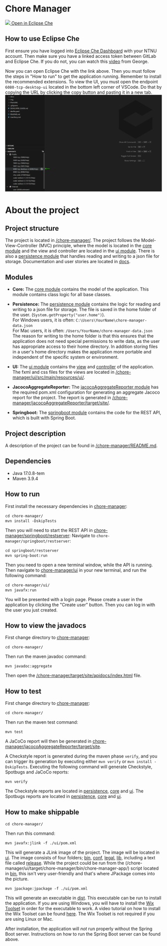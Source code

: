 # Chore Manager

[<img src="https://eclipse.dev/che/docs/_/img/icon-eclipse-che.svg" width="15" /> Open in Eclipse Che](https://che.stud.ntnu.no/#https://gitlab.stud.idi.ntnu.no/it1901/groups-2023/gr2316/gr2316?new)
## How to use Eclipse Che
First ensure you have logged into [Eclipse Che Dashboard](https://che.stud.ntnu.no/dashboard/#/workspaces) with your NTNU account.
Then make sure you have a linked access token between GitLab and Eclipse Che. If you do not, you can watch this [video](https://ntnu.cloud.panopto.eu/Panopto/Pages/Viewer.aspx?pid=1bcdc898-00f3-4a03-9e44-b08f00fd818d) from George. 

Now you can open Eclipse Che with the link above. Then you must follow the steps in "How to run" to get the application running. Remember to install the recommended extensions. To view the UI, you must open the endpoint `6080-tcp-desktop-ui` located in the bottom left corner of VSCode. Do that by copying the URL by clicking the copy button and pasting it in a new tab.
![eclipse-che-endpoint image](/img/eclipse-che-endpoint.png)

# About the project
## Project structure
The project is located in [/chore-manager/](/chore-manager/). The project follows the Model-View-Controller (MVC) principle, where the model is located in the [core module](/chore-manager/core/) and the view and controller are located in the [ui module](/chore-manager/ui/). There is also a [persistence module](/chore-manager/persistence) that handles reading and writing to a json file for storage. Documentation and user stories are located in [docs](/docs/).

## Modules
- **Core:** The [core module](/chore-manager/core/) contains the model of the application. This module contains class logic for all base classes.

- **Persistence:** The [persistence module](/chore-manager/persistence/) contains the logic for reading and writing to a json file for storage. The file is saved in the home folder of the user. (`System.getProperty("user.home")`). \
For Windows users, it is often: `C:\Users\YourName\chore-manager-data.json`\
For Mac users, it is often:
`/Users/YourName/chore-manager-data.json` \
The reason for writing to the home folder is that this ensures that the application does not need special permissions to write data, as the user has appropriate access to their home directory. In addition storing files in a user's home directory makes the application more portable and independent of the specific system or environment.

- **UI:** The [ui module](/chore-manager/ui/) contains the [view](/chore-manager/ui/src/main/java/ui/viewClasses/) and [controller](/chore-manager/ui/src/main/java/ui/AppController.java) of the application. The fxml and css files for the views are located in [/chore-manager/ui/src/main/resources/ui/](/chore-manager/ui/src/main/resources/ui/).

- **JacocoAggregateReporter:** The [jacocoAggregateReporter module](/chore-manager/jacocoAggregateReporter/) has the required pom.xml configuration for generating an aggregate Jacoco report for the project. The report is generated in [/chore-manager/jacocoAggregateReporter/target/site/](/chore-manager/jacocoAggregateReporter/target/site/).

- **Springboot:** The [springboot module](/chore-manager/springboot/) contains the code for the REST API, which is built with Spring Boot. 

## Project description
A description of the project can be found in [/chore-manager/README.md](/chore-manager/README.md).

## Dependencies
- Java 17.0.8-tem
- Maven 3.9.4

## How to run
First install the necessary dependencies in [chore-manager](/chore-manager/):

```shell
cd chore-manager/
mvn install -DskipTests
```

Then you will need to start the REST API in [chore-manager/springboot/restserver](/chore-manager/springboot/restserver/):
Navigate to `chore-manager/springboot/restserver`:

```shell
cd springboot/restserver
mvn spring-boot:run
```

Then you need to open a new terminal window, while the API is running.
Then navigate to [chore-manager/ui](/chore-manager/ui/) in your new terminal, and run the following command:
```shell
cd chore-manager/ui/
mvn javafx:run
```

You will be presented with a login page. Please create a user in the application by clicking the "Create user" button. Then you can log in with the user you just created.

## How to view the javadocs
First change directory to [chore-manager](/chore-manager/):

```shell
cd chore-manager/
```

Then run the maven javadoc command:

```shell
mvn javadoc:aggregate
```

Then open the [/chore-manager/target/site/apidocs/index.html](/chore-manager/target/site/apidocs/index.html) file.


## How to test
First change directory to [chore-manager](/chore-manager/):

```shell
cd chore-manager/
```

Then run the maven test command:

```shell
mvn test
```

A JaCoCo report will then be generated in [chore-manager/jacocoAggregateReporter/target/site](/chore-manager/jacocoAggregateReporter/target/site/).

A Checkstyle report is generated during the maven phase `verify`, and you can trigger its generation by executing either `mvn verify` or `mvn install -DskipTests`. Executing the following command will generate Checkstyle, Spotbugs and JaCoCo reports: 

```shell
mvn verify
```

The Checkstyle reports are located in [persistence](/chore-manager/persistence/target/checkstyle-result.xml), [core](/chore-manager/core/target/checkstyle-result.xml) and [ui](/chore-manager/ui/target/checkstyle-result.xml). The Spotbugs reports are located in [persistence](/chore-manager/persistence/target/spotbugs.html), [core](/chore-manager/core/target/spotbugs.html) and [ui](/chore-manager/ui/target/spotbugs.html).



## How to make shippable

```shell
cd chore-manager/
```

Then run this command:

```shell
mvn javafx:jlink -f ./ui/pom.xml
```

This will generate a JLink image of the project. The image will be located in [ui](/chore-manager/ui/target). The image consists of four folders; [bin](/chore-manager/ui/target/chore-manager/bin), [conf](/chore-manager/ui/target/chore-manager/conf), [legal](/chore-manager/ui/target/chore-manager/legal), [lib](/chore-manager/ui/target/chore-manager/lib), including a text file called [release](/chore-manager/ui/target/chore-manager/release). While the project could be run from the (/chore-manager/ui/target/chore-manager/bin/chore-manager-app/) script located in [bin](/chore-manager/ui/target/chore-manager/bin), this isn't very user-friendly and that's where JPackage comes into the picture.


```shell
mvn jpackage:jpackage -f ./ui/pom.xml
```

This will generate an executable in [dist](/chore-manager/ui/target/dist). This executable can be run to install the application. If you are using Windows, you will have to install the [Wix Toolset](https://wixtoolset.org/) in order for the executable to work. A video tutorial on how to install the Wix Toolset can be found [here](https://www.youtube.com/watch?v=IXeBEV50Xas). The Wix Toolset is not required if you are using Linux or Mac.

After installation, the application will *not* run properly without the Spring Boot server. Instructions on how to run the Spring Boot server can be found above.